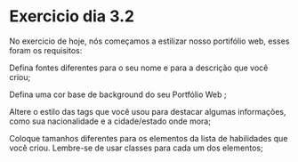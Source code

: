 # Exercicio dia 3.2

 No exercicio de hoje, nós começamos a estilizar nosso portifólio web, esses foram os requisitos:
 
 Defina fontes diferentes para o seu nome e para a descrição que você criou;
 
 Defina uma cor base de background do seu Portfólio Web ;
 
 Altere o estilo das tags que você usou para destacar algumas informações, como sua nacionalidade e a cidade/estado onde mora;
 
 Coloque tamanhos diferentes para os elementos da lista de habilidades que você criou. Lembre-se de usar classes para cada um dos elementos;
